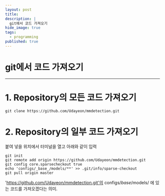 ```yaml
---
layout: post
title: 
description: |
  git에서 코드 가져오기
hide_image: true
tags:
  - programming
published: true
---
```


# git에서 코드 가져오기
* * *

# 1. Repository의 모든 코드 가져오기
```
git clone https://github.com/Udayeon/mmdetection.git
```

# 2. Repository의 일부 코드 가져오기
붙여 넣을 위치에서 터미널을 열고 아래와 같이 입력
```
git init
git remote add origin https://github.com/Udayeon/mmdetection.git
git config core.sparsecheckout true
echo 'configs/_base_/models/**' >> .git/info/sparse-checkout
git pull origin master
```
'https://github.com/Udayeon/mmdetection.git'의 configs/_base_/models/ 에 있는
코드를 가져오겠다는 의미.
